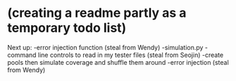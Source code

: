 # (creating a readme partly as a temporary todo list)

Next up: 
    -error injection function (steal from Wendy)
    -simulation.py
        -command line controls to read in my tester files (steal from Seojin)
        -create pools then simulate coverage and shuffle them around
        -error injection (steal from Wendy)